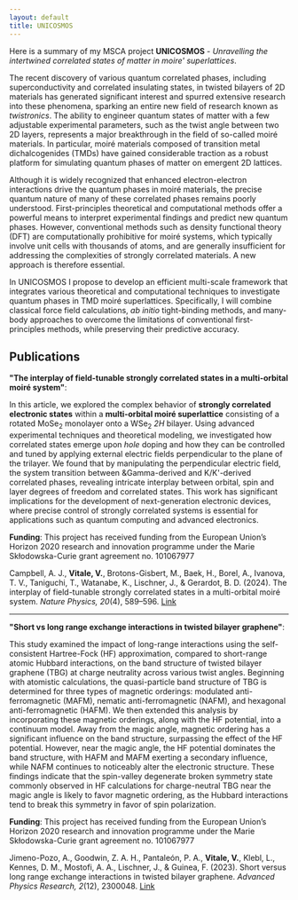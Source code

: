 ```yaml
---
layout: default
title: UNICOSMOS
---
```


Here is a summary of my MSCA project **UNICOSMOS** - *Unravelling the intertwined correlated states of matter in moire' superlattices*.

The recent discovery of various quantum correlated phases, including superconductivity and correlated insulating states, in twisted bilayers of 2D materials has generated significant interest and spurred extensive research into these phenomena, sparking an entire new field of research known as *twistronics*. The ability to engineer quantum states of matter with a few adjustable experimental parameters, such as the twist angle between two 2D layers, represents a major breakthrough in the field of so-called moiré materials. In particular, moiré materials composed of transition metal dichalcogenides (TMDs) have gained considerable traction as a robust platform for simulating quantum phases of matter on emergent 2D lattices.

Although it is widely recognized that enhanced electron-electron interactions drive the quantum phases in moiré materials, the precise quantum nature of many of these correlated phases remains poorly understood. First-principles theoretical and computational methods offer a powerful means to interpret experimental findings and predict new quantum phases. However, conventional methods such as density functional theory (DFT) are computationally prohibitive for moiré systems, which typically involve unit cells with thousands of atoms, and are generally insufficient for addressing the complexities of strongly correlated materials. A new approach is therefore essential.

In UNICOSMOS I propose to develop an efficient multi-scale framework that integrates various theoretical and computational techniques to investigate quantum phases in TMD moiré superlattices. Specifically, I will combine classical force field calculations, *ab initio* tight-binding methods, and many-body approaches to overcome the limitations of conventional first-principles methods, while preserving their predictive accuracy.


## Publications

**"The interplay of field-tunable strongly correlated states in a multi-orbital moiré system"**:

In this article, we explored the complex behavior of **strongly correlated electronic states** within a **multi-orbital moiré superlattice** consisting of a rotated MoSe<sub>2</sub> monolayer onto a WSe<sub>2</sub> *2H* bilayer. Using advanced experimental techniques and theoretical modeling, we investigated how correlated states emerge upon *hole* doping and how they can be controlled and tuned by applying external electric fields perpendicular to the plane of the trilayer. We found that by manipulating the perpendicular electric field, the system transition between &Gamma-derived and K/K'-derived correlated phases, revealing intricate interplay between orbital, spin and layer degrees of freedom and correlated states. This work has significant implications for the development of next-generation electronic devices, where precise control of strongly correlated systems is essential for applications such as quantum computing and advanced electronics.

**Funding**: This project has received funding from the European Union’s Horizon 2020 research and innovation programme under the Marie Skłodowska-Curie grant agreement no. 101067977

Campbell, A. J., **Vitale, V.**, Brotons-Gisbert, M., Baek, H., Borel, A., Ivanova, T. V., Taniguchi, T., Watanabe, K., Lischner, J., & Gerardot, B. D. (2024). The interplay of field-tunable strongly correlated states in a multi-orbital moiré system. *Nature Physics, 20*(4), 589–596. [Link](https://www.nature.com/articles/s41567-024-02385-4)

---

**"Short vs long range exchange interactions in twisted bilayer graphene"**:

This study examined the impact of long-range interactions using the self-consistent Hartree-Fock (HF) approximation, compared to short-range atomic Hubbard interactions, on the band structure of twisted bilayer graphene (TBG) at charge neutrality across various twist angles. Beginning with atomistic calculations, the quasi-particle band structure of TBG is determined for three types of magnetic orderings: modulated anti-ferromagnetic (MAFM), nematic anti-ferromagnetic (NAFM), and hexagonal anti-ferromagnetic (HAFM). We then extended this analysis by incorporating these magnetic orderings, along with the HF potential, into a continuum model. Away from the magic angle, magnetic ordering has a significant influence on the band structure, surpassing the effect of the HF potential. However, near the magic angle, the HF potential dominates the band structure, with HAFM and MAFM exerting a secondary influence, while NAFM continues to noticeably alter the electronic structure. These findings indicate that the spin-valley degenerate broken symmetry state commonly observed in HF calculations for charge-neutral TBG near the magic angle is likely to favor magnetic ordering, as the Hubbard interactions tend to break this symmetry in favor of spin polarization.

**Funding**: This project has received funding from the European Union’s Horizon 2020 research and innovation programme under the Marie Skłodowska-Curie grant agreement no. 101067977

Jimeno-Pozo, A., Goodwin, Z. A. H., Pantaleón, P. A., **Vitale, V.**, Klebl, L., Kennes, D. M., Mostofi, A. A., Lischner, J., & Guinea, F. (2023). Short versus long range exchange interactions in twisted bilayer graphene. *Advanced Physics Research, 2*(12), 2300048. [Link](https://onlinelibrary.wiley.com/doi/full/10.1002/apxr.202300048)
